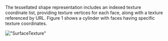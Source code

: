 The tessellated shape representation includes an indexed texture coordinate list, providing texture vertices for each face, along with a texture referenced by URL. Figure 1 shows a cylinder with faces having specific texture coordinates.

!["SurfaceTexture"](../../figures/examples/tessellation_texture_image.png "Figure 1 &mdash; Tessellation with textures")